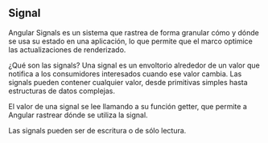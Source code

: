 ## Signal
Angular Signals es un sistema que rastrea de forma granular cómo y dónde se usa su estado en una aplicación, lo que permite que el marco optimice las actualizaciones de renderizado.

¿Qué son las signals?
Una signal es un envoltorio alrededor de un valor que notifica a los consumidores interesados ​​cuando ese valor cambia. Las signals pueden contener cualquier valor, desde primitivas simples hasta estructuras de datos complejas.

El valor de una signal se lee llamando a su función getter, que permite a Angular rastrear dónde se utiliza la signal.

Las signals pueden ser de escritura o de sólo lectura.

